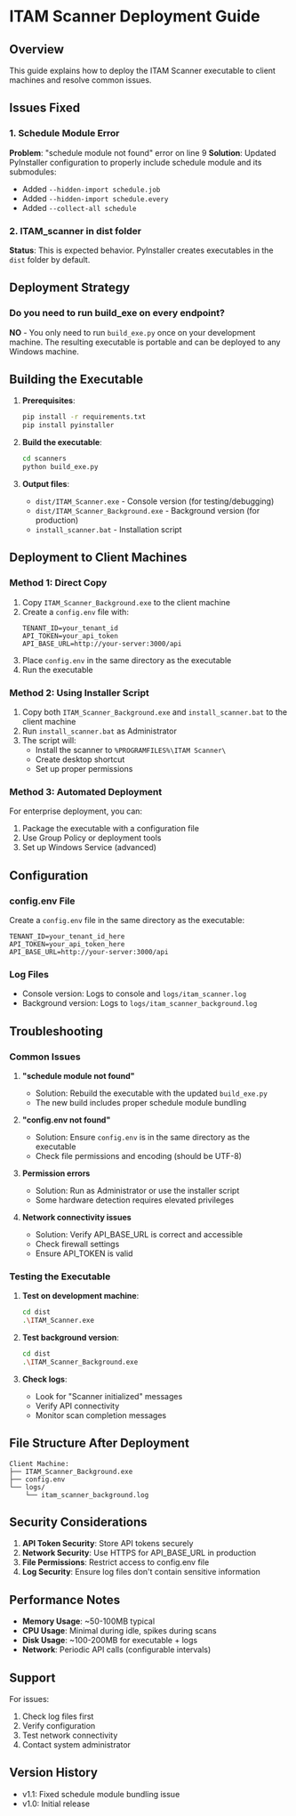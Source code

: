 # ITAM Scanner Deployment Guide

## Overview
This guide explains how to deploy the ITAM Scanner executable to client machines and resolve common issues.

## Issues Fixed

### 1. Schedule Module Error
**Problem**: "schedule module not found" error on line 9
**Solution**: Updated PyInstaller configuration to properly include schedule module and its submodules:
- Added `--hidden-import schedule.job`
- Added `--hidden-import schedule.every` 
- Added `--collect-all schedule`

### 2. ITAM_scanner in dist folder
**Status**: This is expected behavior. PyInstaller creates executables in the `dist` folder by default.

## Deployment Strategy

### Do you need to run build_exe on every endpoint?
**NO** - You only need to run `build_exe.py` once on your development machine. The resulting executable is portable and can be deployed to any Windows machine.

## Building the Executable

1. **Prerequisites**:
   ```bash
   pip install -r requirements.txt
   pip install pyinstaller
   ```

2. **Build the executable**:
   ```bash
   cd scanners
   python build_exe.py
   ```

3. **Output files**:
   - `dist/ITAM_Scanner.exe` - Console version (for testing/debugging)
   - `dist/ITAM_Scanner_Background.exe` - Background version (for production)
   - `install_scanner.bat` - Installation script

## Deployment to Client Machines

### Method 1: Direct Copy
1. Copy `ITAM_Scanner_Background.exe` to the client machine
2. Create a `config.env` file with:
   ```
   TENANT_ID=your_tenant_id
   API_TOKEN=your_api_token
   API_BASE_URL=http://your-server:3000/api
   ```
3. Place `config.env` in the same directory as the executable
4. Run the executable

### Method 2: Using Installer Script
1. Copy both `ITAM_Scanner_Background.exe` and `install_scanner.bat` to the client machine
2. Run `install_scanner.bat` as Administrator
3. The script will:
   - Install the scanner to `%PROGRAMFILES%\ITAM Scanner\`
   - Create desktop shortcut
   - Set up proper permissions

### Method 3: Automated Deployment
For enterprise deployment, you can:
1. Package the executable with a configuration file
2. Use Group Policy or deployment tools
3. Set up Windows Service (advanced)

## Configuration

### config.env File
Create a `config.env` file in the same directory as the executable:
```env
TENANT_ID=your_tenant_id_here
API_TOKEN=your_api_token_here
API_BASE_URL=http://your-server:3000/api
```

### Log Files
- Console version: Logs to console and `logs/itam_scanner.log`
- Background version: Logs to `logs/itam_scanner_background.log`

## Troubleshooting

### Common Issues

1. **"schedule module not found"**
   - Solution: Rebuild the executable with the updated `build_exe.py`
   - The new build includes proper schedule module bundling

2. **"config.env not found"**
   - Solution: Ensure `config.env` is in the same directory as the executable
   - Check file permissions and encoding (should be UTF-8)

3. **Permission errors**
   - Solution: Run as Administrator or use the installer script
   - Some hardware detection requires elevated privileges

4. **Network connectivity issues**
   - Solution: Verify API_BASE_URL is correct and accessible
   - Check firewall settings
   - Ensure API_TOKEN is valid

### Testing the Executable

1. **Test on development machine**:
   ```bash
   cd dist
   .\ITAM_Scanner.exe
   ```

2. **Test background version**:
   ```bash
   cd dist
   .\ITAM_Scanner_Background.exe
   ```

3. **Check logs**:
   - Look for "Scanner initialized" messages
   - Verify API connectivity
   - Monitor scan completion messages

## File Structure After Deployment

```
Client Machine:
├── ITAM_Scanner_Background.exe
├── config.env
└── logs/
    └── itam_scanner_background.log
```

## Security Considerations

1. **API Token Security**: Store API tokens securely
2. **Network Security**: Use HTTPS for API_BASE_URL in production
3. **File Permissions**: Restrict access to config.env file
4. **Log Security**: Ensure log files don't contain sensitive information

## Performance Notes

- **Memory Usage**: ~50-100MB typical
- **CPU Usage**: Minimal during idle, spikes during scans
- **Disk Usage**: ~100-200MB for executable + logs
- **Network**: Periodic API calls (configurable intervals)

## Support

For issues:
1. Check log files first
2. Verify configuration
3. Test network connectivity
4. Contact system administrator

## Version History

- v1.1: Fixed schedule module bundling issue
- v1.0: Initial release

